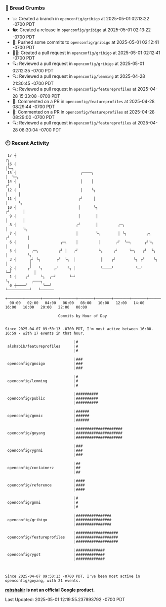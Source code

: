 ### 🍞 Bread Crumbs

 * 💥: Created a branch in `openconfig/gribigo` at 2025-05-01 02:13:22 -0700 PDT
 * 🐿: Created a release in `openconfig/gribigo` at 2025-05-01 02:13:22 -0700 PDT
 * 🚢: Pushed some commits to `openconfig/gribigo` at 2025-05-01 02:12:41 -0700 PDT
 * ✍🏼: Created a pull request in `openconfig/gribigo` at 2025-05-01 02:12:41 -0700 PDT
 * 🔍: Reviewed a pull request in  `openconfig/gribigo` at 2025-05-01 02:12:35 -0700 PDT
 * 🔍: Reviewed a pull request in  `openconfig/lemming` at 2025-04-28 21:30:45 -0700 PDT
 * 🔍: Reviewed a pull request in  `openconfig/featureprofiles` at 2025-04-28 15:33:08 -0700 PDT
 * 💬: Commented on a PR in  `openconfig/featureprofiles` at 2025-04-28 08:29:44 -0700 PDT
 * 💬: Commented on a PR in  `openconfig/featureprofiles` at 2025-04-28 08:29:00 -0700 PDT
 * 🔍: Reviewed a pull request in  `openconfig/featureprofiles` at 2025-04-28 08:30:04 -0700 PDT

### 🕘 Recent Activity
```
 17 ┼                                                                    ╭╮
 16 ┤                                                                    │╰─╮
 15 ┤                             ╭────╮                                 │  ╰─╮
 14 ┤                             │    │                                ╭╯    │
 12 ┤                             │    ╰╮                               │     │
 11 ┤                            ╭╯     │                               │     ╰╮
 10 ┤                            │      ╰╮                             ╭╯      │
  9 ┤                            │       │                             │       │
  8 ┤                           ╭╯       │         ╭─╮                 │       ╰╮
  7 ┤                           │        ╰╮        │ ╰╮         ╭╮    ╭╯        │
  6 ┤                    ╭─╮    │         │       ╭╯  ╰─╮      ╭╯╰╮   │         │
  5 ┤       ╭─╮         ╭╯ │   ╭╯         ╰╮     ╭╯     ╰─╮   ╭╯  ╰╮  │         ╰╮
  3 ┤      ╭╯ ╰╮       ╭╯  ╰╮  │           │    ╭╯        ╰╮ ╭╯    ╰╮ │          │
  2 ┤     ╭╯   ╰╮     ╭╯    ╰╮ │           ╰────╯          ╰─╯      ╰─╯          │
  1 ┤    ╭╯     ╰╮  ╭─╯      ╰─╯                                                 ╰╮          ╭───╮
  0 ┼────╯       ╰──╯                                                             ╰──────────╯   ╰──────
    +───────+───────+───────+───────+───────+───────+───────+───────+───────+───────+───────+───────+────
  00:00   02:00   04:00   06:00   08:00   10:00   12:00   14:00   16:00   18:00   20:00   22:00   00:00   

						Commits by Hour of Day


Since 2025-04-07 09:50:13 -0700 PDT, I'm most active between 16:00-16:59 - with 17 events in that hour.

```



```
                               |#
 alshabib/featureprofiles      |#
                               |#

                               |###
 openconfig/gnoigo             |###
                               |###

                               |#
 openconfig/lemming            |#
                               |#

                               |##########
 openconfig/public             |##########
                               |##########

                               |######
 openconfig/gnmic              |######
                               |######

                               |#####################
 openconfig/goyang             |#####################
                               |#####################

                               |###
 openconfig/ygnmi              |###
                               |###

                               |##
 openconfig/containerz         |##
                               |##

                               |####
 openconfig/reference          |####
                               |####

                               |#
 openconfig/gnmi               |#
                               |#

                               |################
 openconfig/gribigo            |################
                               |################

                               |###################
 openconfig/featureprofiles    |###################
                               |###################

                               |#############
 openconfig/ygot               |#############
                               |#############



Since 2025-04-07 09:50:13 -0700 PDT, I've been most active in openconfig/goyang, with 21 events.

```
**[robshakir](mailto:robjs@google.com) is not an official Google product.**  


Last Updated: 2025-05-01 12:19:55.237893792 -0700 PDT
